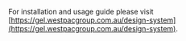 For installation and usage guide please visit [https://gel.westpacgroup.com.au/design-system](https://gel.westpacgroup.com.au/design-system).
